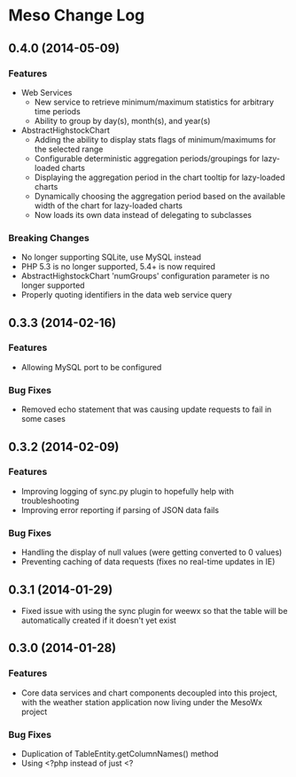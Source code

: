 # Meso Change Log #

## 0.4.0 (2014-05-09) ##

### Features
* Web Services
    * New service to retrieve minimum/maximum statistics for arbitrary time periods
    * Ability to group by day(s), month(s), and year(s)
* AbstractHighstockChart
    * Adding the ability to display stats flags of minimum/maximums for the selected range
    * Configurable deterministic aggregation periods/groupings for lazy-loaded charts
    * Displaying the aggregation period in the chart tooltip for lazy-loaded charts
    * Dynamically choosing the aggregation period based on the available width of the chart for 
      lazy-loaded charts
    * Now loads its own data instead of delegating to subclasses

### Breaking Changes
* No longer supporting SQLite, use MySQL instead
* PHP 5.3 is no longer supported, 5.4+ is now required
* AbstractHighstockChart 'numGroups' configuration parameter is no longer supported
* Properly quoting identifiers in the data web service query


## 0.3.3 (2014-02-16) ##

### Features
* Allowing MySQL port to be configured

### Bug Fixes
* Removed echo statement that was causing update requests to fail in some cases


## 0.3.2 (2014-02-09) ##

### Features
* Improving logging of sync.py plugin to hopefully help with troubleshooting
* Improving error reporting if parsing of JSON data fails

### Bug Fixes
* Handling the display of null values (were getting converted to 0 values)
* Preventing caching of data requests (fixes no real-time updates in IE)


## 0.3.1 (2014-01-29) ##
* Fixed issue with using the sync plugin for weewx so that the table will be automatically created if it 
  doesn't yet exist


## 0.3.0 (2014-01-28) ##

### Features
* Core data services and chart components decoupled into this project, with the weather station 
  application now living under the MesoWx project

### Bug Fixes
* Duplication of TableEntity.getColumnNames() method
* Using <?php instead of just <?
